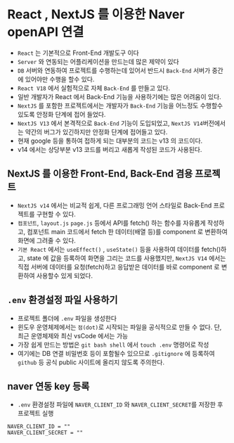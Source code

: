 # React , NextJS 를 이용한 Naver openAPI 연결

- `React` 는 기본적으로 Front-End 개발도구 이다
- `Server` 와 연동되는 어플리케이션을 만드는데 많은 제약이 있다
- `DB` 서버와 연동하여 프로젝트를 수행하는데 있어서 반드시 `Back-End` 서버가 중간에 있어야만 수행을 할수 있다.
- `React V18` 에서 실험적으로 자체 `Back-End` 를 만들고 있다.
- 일반 개발자가 React 에서 Back-End 기능을 사용하기에는 많은 어려움이 있다.
- `NextJS` 를 포함한 프로젝트에서는 개발자가 `Back-End` 기능을 어느정도 수행할수 있도록 안정화 단계에 접어 들었다.
- `NextJS V13` 에서 본격적으로 `Back-End` 기능이 도입되었고, `NextJS V14`버전에서는 약간의 버그가 있긴하지만 안정화 단계에 접어들고 있다.
- 현재 google 등을 통하여 접하게 되는 대부분의 코드는 v13 의 코드이다.
- v14 에서는 상당부분 v13 코드를 버리고 새롭게 작성된 코드가 사용된다.

## NextJS 를 이용한 Front-End, Back-End 겸용 프로젝트

- `NextJS v14` 에서는 비교적 쉽게, 다른 프로그래밍 언어 스타일로 Back-End 프로젝트를 구현할 수 있다.
- `컴포넌트`, `layout.js` `page.js` 등에서 API를 fetch() 하는 함수를 자유롭게 작성하고, 컴포넌트 main 코드에서 fetch 한 데이터(배열 등)를 component 로 변환하여 화면에 그려줄 수 있다.
- `기본 React` 에서는 `useEffect()` , `useState()` 등을 사용하여 데이터를 fetch()하고, state 에 값을 등록하여 화면을 그리는 코드를 사용했지만, `NextJS V14` 에서는 직접 서버에 데이터를 요청(fetch)하고 응답받은 데이터를 바로 component 로 변환하여 사용할수 있게 되었다.

## `.env` 환경설정 파일 사용하기

- 프로젝트 폴더에 `.env` 파일을 생성한다
- 윈도우 운영체제에서는 `점(dot)`로 시작되는 파일을 공식적으로 만들 수 없다.
  단, 최근 운영체제와 최신 vsCode 에서는 가능
- 가장 쉽게 만드는 방법은 `git bash shell` 에서 `touch .env` 명령어로 작성
- 여기에는 DB 연결 비밀번호 등이 포함될수 있으므로 `.gitignore` 에 등록하여 `github` 등 공식 public 사이트에 올리지 않도록 주의한다.

## naver 연동 key 등록

- `.env` 환경설정 파일에 `NAVER_CLIENT_ID` 와 `NAVER_CLIENT_SECRET`를 저장한 후 프로젝트 실행

```.env
NAVER_CLIENT_ID = ""
NAVER_CLIENT_SECRET = ""
```
